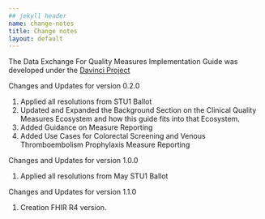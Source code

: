 ```yaml
---
## jekyll header
name: change-notes
title: Change notes
layout: default
---
```


The Data Exchange For Quality Measures Implementation Guide was developed under the  [Davinci Project](#)


Changes and Updates for version 0.2.0

1. Applied all resolutions from STU1 Ballot
1. Updated and Expanded the Background Section on the Clinical Quality Measures Ecosystem and how this guide fits into that Ecosystem.
1. Added Guidance on Measure Reporting
1. Added Use Cases for Colorectal Screening and Venous Thromboembolism Prophylaxis Measure Reporting

Changes and Updates for version 1.0.0

1. Applied all resolutions from May STU1 Ballot

Changes and Updates for version 1.1.0

1. Creation FHIR R4 version.
